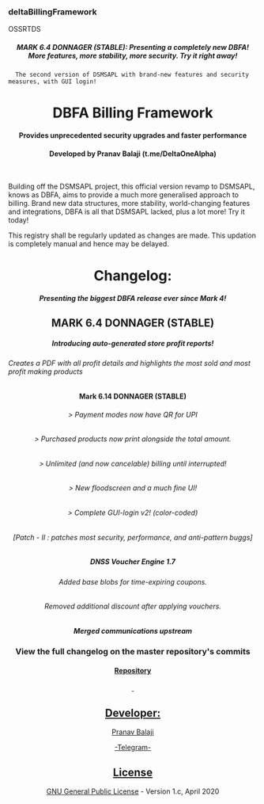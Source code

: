 ### deltaBillingFramework


OSSRTDS

<h5 align="center">MARK 6.4 DONNAGER (STABLE): Presenting a completely new DBFA! More features, more stability, more security. Try it right away! </h5>
      
      The second version of DSMSAPL with brand-new features and security measures, with GUI login!
<h1 align="center">DBFA Billing Framework</h1>
<h4 align="center">Provides unprecedented security upgrades and faster performance</h4>
<h4 align="center">Developed by Pranav Balaji (t.me/DeltaOneAlpha)</h4>
<p align="center">&nbsp;</p>


Building off the DSMSAPL project, this official version revamp to DSMSAPL, knows as DBFA, aims to provide a much more generalised approach to billing. Brand new data structures, more stability, world-changing features and integrations, DBFA is all that DSMSAPL lacked, plus a lot more! Try it today!

This registry shall be regularly updated as changes are made. This updation is completely manual and hence may be delayed.


<h4> </h4>
<h1 align="center">Changelog:</h2>
<h5 align="center">Presenting the biggest DBFA release ever since Mark 4!</h5>
<h2 align="center">MARK 6.4 DONNAGER (STABLE)</h2>
<h5 align="center">Introducing auto-generated store profit reports!</h5>
<h6>Creates a PDF with all profit details and highlights the most sold and most profit making products</h6>
<h4 align="center">Mark 6.14 DONNAGER (STABLE)</h4>
<h6 align="center">> Payment modes now have QR for UPI</h6>
<h6 align="center">> Purchased products now print alongside the total amount.</h6>
<h6 align="center">> Unlimited (and now cancelable) billing until interrupted!</h6>
<h6 align="center">> New floodscreen and a much fine UI!</h6>
<h6 align="center">> Complete GUI-login v2! (color-coded)</h6>
<h6 align="center">[Patch - II : patches most security, performance, and anti-pattern buggs]</h6>
<h5 align="center">DNSS Voucher Engine 1.7</h5>
<h6 align="center">Added base blobs for time-expiring coupons. </h6>
<h6 align="center">Removed additional discount after applying vouchers.</h6>

<h5 align="center">Merged communications upstream </h5>
<h3 align="center">View the full changelog on the master repository's commits</h3>
<h4 align="center"><a href="https://github.com/deltaonealpha/DBFA/">Repository</h4>
<p align="center">&nbsp;</p>
<h2 align="center">Developer:</h2>
<p align="center">Pranav Balaji</p>
<p align="center"><a href="https://t.me/DeltaOneAlpha">-Telegram-</p>
<h2 align="center">License</h2></p>

<p align="center"><a href="https://github.com/deltaonealpha/deltaBillingFramework/blob/master/LICENSE">GNU General Public License</a> - Version 1.c, April 2020</p <a href="https://t.me/DeltaOneAlpha">
